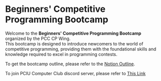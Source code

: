 # Beginners' Competitive Programming Bootcamp

Welcome to the **Beginners' Competitive Programming Bootcamp** organized by the PCC CP Wing.  
This bootcamp is designed to introduce newcomers to the world of competitive programming, providing them with the foundational skills and knowledge required to excel in programming contests.

To get the bootcamp outline, please refer to the [Notion Outline](https://akibur.notion.site/Beginners-Competitive-Programming-Bootcamp-by-PCC-CP-Wing-Outline-1d675e02f67f800db3abe58da24cd7c2).

To join PCIU Computer Club discord server, please refer to [This Link](https://discord.gg/ZhC5C74jQR)
